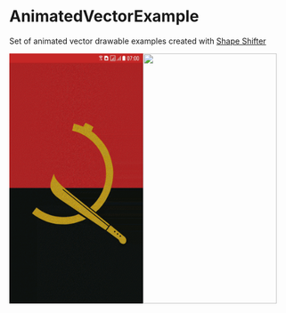 # AnimatedVectorExample

Set of animated vector drawable examples created with [Shape Shifter](https://shapeshifter.design/)


<img src="https://github.com/braulio94/AnimatedVectorExample/blob/master/screenshot.gif" width="240" height="450"><img src="https://github.com/braulio94/AnimatedVectorExample/blob/master/quadradinho.gif" width="240" height="450">
